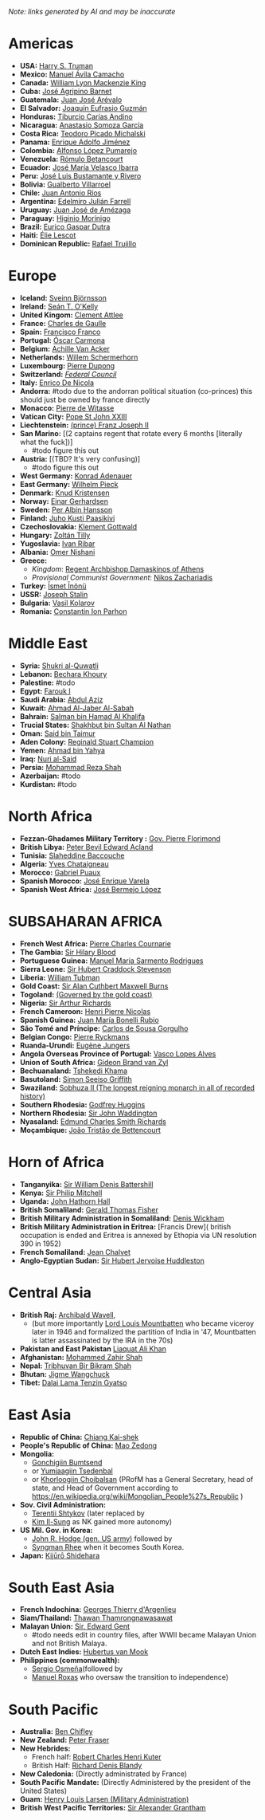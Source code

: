 *Note: links generated by AI and may be inaccurate*
# Americas
- **USA:** [Harry S. Truman](https://en.wikipedia.org/wiki/Harry_S._Truman)
- **Mexico:** [Manuel Ávila Camacho](https://en.wikipedia.org/wiki/Manuel_%C3%81vila_Camacho)
- **Canada:** [William Lyon Mackenzie King](https://en.wikipedia.org/wiki/William_Lyon_Mackenzie_King)
- **Cuba:** [José Agripino Barnet](https://en.wikipedia.org/wiki/Jos%C3%A9_Agripino_Barnet)
- **Guatemala:** [Juan José Arévalo](https://en.wikipedia.org/wiki/Juan_Jos%C3%A9_Ar%C3%A9valo)
- **El Salvador:** [Joaquín Eufrasio Guzmán](https://en.wikipedia.org/wiki/Joaqu%C3%ADn_Eufrasio_Guzm%C3%A1n)
- **Honduras:** [Tiburcio Carías Andino](https://en.wikipedia.org/wiki/Tiburcio_Car%C3%ADas_Andino)
- **Nicaragua:** [Anastasio Somoza García](https://en.wikipedia.org/wiki/Anastasio_Somoza_Garc%C3%ADa)
- **Costa Rica:** [Teodoro Picado Michalski](https://en.wikipedia.org/wiki/Teodoro_Picado_Michalski)
- **Panama:** [Enrique Adolfo Jiménez](https://en.wikipedia.org/wiki/Enrique_Adolfo_Jim%C3%A9nez)
- **Colombia:** [Alfonso López Pumarejo](https://en.wikipedia.org/wiki/Alfonso_L%C3%B3pez_Pumarejo)
- **Venezuela:** [Rómulo Betancourt](https://en.wikipedia.org/wiki/R%C3%B3mulo_Betancourt)
- **Ecuador:** [José María Velasco Ibarra](https://en.wikipedia.org/wiki/Jos%C3%A9_Mar%C3%ADa_Velasco_Ibarra)
- **Peru:** [José Luis Bustamante y Rivero](https://en.wikipedia.org/wiki/Jos%C3%A9_Luis_Bustamante_y_Rivero)
- **Bolivia:** [Gualberto Villarroel](https://en.wikipedia.org/wiki/Gualberto_Villarroel)
- **Chile:** [Juan Antonio Ríos](https://en.wikipedia.org/wiki/Juan_Antonio_R%C3%ADos)
- **Argentina:** [Edelmiro Julián Farrell](https://en.wikipedia.org/wiki/Edelmiro_Juli%C3%A1n_Farrell)
- **Uruguay:** [Juan José de Amézaga](https://en.wikipedia.org/wiki/Juan_Jos%C3%A9_de_Am%C3%A9zaga)
- **Paraguay:** [Higinio Morínigo](https://en.wikipedia.org/wiki/Higinio_Mor%C3%ADnigo)
- **Brazil:** [Eurico Gaspar Dutra](https://en.wikipedia.org/wiki/Eurico_Gaspar_Dutra)
- **Haiti:** [Élie Lescot](https://en.wikipedia.org/wiki/%C3%89lie_Lescot)
- **Dominican Republic:** [Rafael Trujillo](https://en.wikipedia.org/wiki/Rafael_Trujillo)

# Europe
- **Iceland:** [Sveinn Björnsson](https://en.wikipedia.org/wiki/Sveinn_Bj%C3%B6rnsson)
- **Ireland:** [Seán T. O'Kelly](https://en.wikipedia.org/wiki/Se%C3%A1n_T._O%27Kelly)
- **United Kingom:** [Clement Attlee](https://en.wikipedia.org/wiki/Clement_Attlee)
- **France:** [Charles de Gaulle](https://en.wikipedia.org/wiki/Charles_de_Gaulle)
- **Spain:** [Francisco Franco](https://en.wikipedia.org/wiki/Francisco_Franco)
- **Portugal:** [Óscar Carmona](https://en.wikipedia.org/wiki/%C3%93scar_Carmona)
- **Belgium:** [Achille Van Acker](https://en.wikipedia.org/wiki/Achille_Van_Acker)
- **Netherlands:** [Willem Schermerhorn](https://en.wikipedia.org/wiki/Willem_Schermerhorn)
- **Luxembourg:** [Pierre Dupong](https://en.wikipedia.org/wiki/Pierre_Dupong)
- **Switzerland:** [*Federal Council*](https://en.wikipedia.org/wiki/Federal_Council_(Switzerland))
- **Italy:** [Enrico De Nicola](https://en.wikipedia.org/wiki/Enrico_De_Nicola)
- **Andorra:** #todo due to the andorran political situation (co-princes) this should just be owned by france directly
- **Monacco:** [Pierre de Witasse](https://en.wikipedia.org/wiki/Pierre_de_Witasse)
- **Vatican City:** [Pope St John XXIII](https://en.wikipedia.org/wiki/Pope_St_John_XXIII)
- **Liechtenstein:** [(prince) Franz Joseph II](https://en.wikipedia.org/wiki/Franz_Joseph_II_of_Liechtenstein)
- **San Marino:** [(2 captains regent that rotate every 6 months [literally what the fuck])] 
  - #todo figure this out
- **Austria:** [(TBD? It's very confusing)] 
  - #todo figure this out
- **West Germany:** [Konrad Adenauer](https://en.wikipedia.org/wiki/Konrad_Adenauer)
- **East Germany:** [Wilhelm Pieck](https://en.wikipedia.org/wiki/Wilhelm_Pieck)
- **Denmark:** [Knud Kristensen](https://en.wikipedia.org/wiki/Knud_Kristensen)
- **Norway:** [Einar Gerhardsen](https://en.wikipedia.org/wiki/Einar_Gerhardsen)
- **Sweden:** [Per Albin Hansson](https://en.wikipedia.org/wiki/Per_Albin_Hansson)
- **Finland:** [Juho Kusti Paasikivi](https://en.wikipedia.org/wiki/Juho_Kusti_Paasikivi)
- **Czechoslovakia:** [Klement Gottwald](https://en.wikipedia.org/wiki/Klement_Gottwald)
- **Hungary:** [Zoltán Tilly](https://en.wikipedia.org/wiki/Zolt%C3%A1n_Tilly)
- **Yugoslavia:** [Ivan Ribar](https://en.wikipedia.org/wiki/Ivan_Ribar)
- **Albania:** [Omer Nishani](https://en.wikipedia.org/wiki/Omer_Nishani)
- **Greece:** 
  - *Kingdom*: [Regent Archbishop Damaskinos of Athens](https://en.wikipedia.org/wiki/Damaskinos_of_Athens) 
  - *Provisional Communist Government*: [Nikos Zachariadis](https://en.wikipedia.org/wiki/Nikos_Zachariadis)
- **Turkey:** [Īsmet Īnönü](https://en.wikipedia.org/wiki/%C4%B0smet_%C4%B0n%C3%B6n%C3%BC)
- **USSR:** [Joseph Stalin](https://en.wikipedia.org/wiki/Joseph_Stalin)
- **Bulgaria:** [Vasil Kolarov](https://en.wikipedia.org/wiki/Vasil_Kolarov)
- **Romania:** [Constantin Ion Parhon](https://en.wikipedia.org/wiki/Constantin_Ion_Parhon)

# Middle East
- **Syria:** [Shukri al-Quwatli](https://en.wikipedia.org/wiki/Shukri_al-Quwatli)
- **Lebanon:** [Bechara Khoury](https://en.wikipedia.org/wiki/Bechara_Khoury)
- **Palestine:** #todo
- **Egypt:** [Farouk I](https://en.wikipedia.org/wiki/Farouk_I)
- **Saudi Arabia:** [Abdul Aziz](https://en.wikipedia.org/wiki/Abdul_Aziz)
- **Kuwait:** [Ahmad Al-Jaber Al-Sabah](https://en.wikipedia.org/wiki/Ahmad_Al-Jaber_Al-Sabah)
- **Bahrain:** [Salman bin Hamad Al Khalifa](https://en.wikipedia.org/wiki/Salman_bin_Hamad_Al_Khalifa)
- **Trucial States:** [Shakhbut bin Sultan Al Nathan](https://en.wikipedia.org/wiki/Shakhbut_bin_Sultan_Al_Nathan)
- **Oman:** [Said bin Taimur](https://en.wikipedia.org/wiki/Said_bin_Taimur)
- **Aden Colony:** [Reginald Stuart Champion](https://en.wikipedia.org/wiki/Reginald_Stuart_Champion)
- **Yemen:** [Ahmad bin Yahya](https://en.wikipedia.org/wiki/Ahmad_bin_Yahya)
- **Iraq:** [Nuri al-Said](https://en.wikipedia.org/wiki/Nuri_al-Said)
- **Persia:** [Mohammad Reza Shah](https://en.wikipedia.org/wiki/Mohammad_Reza_Shah)
- **Azerbaijan:** #todo
- **Kurdistan:** #todo

# North Africa
- **Fezzan-Ghadames Military Territory :** [Gov. Pierre Florimond](https://en.wikipedia.org/wiki/Pierre_Florimond)
- **British Libya:** [Peter Bevil Edward Acland](https://en.wikipedia.org/wiki/Peter_Bevil_Edward_Acland)
- **Tunisia:** [Slaheddine Baccouche](https://en.wikipedia.org/wiki/Slaheddine_Baccouche)
- **Algeria:** [Yves Chataigneau](https://en.wikipedia.org/wiki/Yves_Chataigneau)
- **Morocco:** [Gabriel Puaux](https://en.wikipedia.org/wiki/Gabriel_Puaux)
- **Spanish Morocco:** [José Enrique Varela](https://en.wikipedia.org/wiki/Jos%C3%A9_Enrique_Varela)
- **Spanish West Africa:** [José Bermejo López](https://en.wikipedia.org/wiki/Jos%C3%A9_Bermejo_L%C3%B3pez)

# SUBSAHARAN AFRICA
- **French West Africa:** [Pierre Charles Cournarie](https://en.wikipedia.org/wiki/Pierre_Charles_Cournarie)
- **The Gambia:** [Sir Hilary Blood](https://en.wikipedia.org/wiki/Hilary_Blood)
- **Portuguese Guinea:** [Manuel Maria Sarmento Rodrigues](https://en.wikipedia.org/wiki/Manuel_Maria_Sarmento_Rodrigues)
- **Sierra Leone:** [Sir Hubert Craddock Stevenson](https://en.wikipedia.org/wiki/Hubert_Craddock_Stevenson)
- **Liberia:** [William Tubman](https://en.wikipedia.org/wiki/William_Tubman)
- **Gold Coast:** [Sir Alan Cuthbert Maxwell Burns](https://en.wikipedia.org/wiki/Alan_Cuthbert_Maxwell_Burns)
- **Togoland:** [(Governed by the gold coast)](https://en.wikipedia.org/wiki/Alan_Cuthbert_Maxwell_Burns)
- **Nigeria:** [Sir Arthur Richards](https://en.wikipedia.org/wiki/Arthur_Richards)
- **French Cameroon:** [Henri Pierre Nicolas](https://en.wikipedia.org/wiki/Henri_Pierre_Nicolas)
- **Spanish Guinea:** [Juan María Bonelli Rubio](https://en.wikipedia.org/wiki/Juan_Mar%C3%ADa_Bonelli_Rubio)
- **São Tomé and Príncipe:** [Carlos de Sousa Gorgulho](https://en.wikipedia.org/wiki/Carlos_de_Sousa_Gorgulho)
- **Belgian Congo:** [Pierre Ryckmans](https://en.wikipedia.org/wiki/Pierre_Ryckmans)
- **Ruanda-Urundi:** [Eugène Jungers](https://en.wikipedia.org/wiki/Eug%C3%A8ne_Jungers)
- **Angola Overseas Province of Portugal:** [Vasco Lopes Alves](https://en.wikipedia.org/wiki/Vasco_Lopes_Alves)
- **Union of South Africa:** [Gideon Brand van Zyl](https://en.wikipedia.org/wiki/Gideon_Brand_van_Zyl)
- **Bechuanaland:** [Tshekedi Khama](https://en.wikipedia.org/wiki/Tshekedi_Khama)
- **Basutoland:** [Simon Seeiso Griffith](https://en.wikipedia.org/wiki/Simon_Seeiso_Griffith)
- **Swaziland:** [Sobhuza II (The longest reigning monarch in all of recorded history)](https://en.wikipedia.org/wiki/Sobhuza_II)
- **Southern Rhodesia:** [Godfrey Huggins](https://en.wikipedia.org/wiki/Godfrey_Huggins)
- **Northern Rhodesia:** [Sir John Waddington](https://en.wikipedia.org/wiki/John_Waddington)
- **Nyasaland:** [Edmund Charles Smith Richards](https://en.wikipedia.org/wiki/Edmund_Charles_Smith_Richards)
- **Moçambique:** [João Tristão de Bettencourt](https://en.wikipedia.org/wiki/Jo%C3%A3o_Trist%C3%A3o_de_Bettencourt)

# Horn of Africa
- **Tanganyika:** [Sir William Denis Battershill](https://en.wikipedia.org/wiki/William_Denis_Battershill)
- **Kenya:** [Sir Philip Mitchell](https://en.wikipedia.org/wiki/Philip_Mitchell)
- **Uganda:** [John Hathorn Hall](https://en.wikipedia.org/wiki/John_Hathorn_Hall)
- **British Somaliland:** [Gerald Thomas Fisher](https://en.wikipedia.org/wiki/Gerald_Thomas_Fisher)
- **British Military Administration in Somaliland:** [Denis Wickham](https://en.wikipedia.org/wiki/Denis_Wickham)
- **British Military Administration in Eritrea:** [Francis Drew]( british occupation is ended and Eritrea is annexed by Ethopia via UN resolution 390 in 1952)
- **French Somaliland:** [Jean Chalvet](https://en.wikipedia.org/wiki/Jean_Chalvet)
- **Anglo-Egyptian Sudan:** [Sir Hubert Jervoise Huddleston](https://en.wikipedia.org/wiki/Hubert_Jervoise_Huddleston)

# Central Asia
- **British Raj:** [Archibald Wavell](https://en.wikipedia.org/wiki/Archibald_Wavell,_1st_Earl_Wavell), 
  - (but more importantly [Lord Louis Mountbatten](https://en.wikipedia.org/wiki/Louis_Mountbatten,_1st_Earl_Mountbatten_of_Burma) who became viceroy later in 1946 and formalized the partition of India in '47, Mountbatten is latter assassinated by the IRA in the 70s) 
- **Pakistan and East Pakistan** [Liaquat Ali Khan](https://en.wikipedia.org/wiki/Liaquat_Ali_Khan)
- **Afghanistan:** [Mohammed Zahir Shah](https://en.wikipedia.org/wiki/Mohammad_Zahir_Shah)
- **Nepal:** [Tribhuvan Bir Bikram Shah](https://en.wikipedia.org/wiki/Tribhuvan_Bir_Bikram_Shah)
- **Bhutan:** [Jigme Wangchuck](https://en.wikipedia.org/wiki/Jigme_Wangchuck)
- **Tibet:** [Dalai Lama Tenzin Gyatso](https://en.wikipedia.org/wiki/Dalai_Lama)

# East Asia
- **Republic of China:** [Chiang Kai-shek](https://en.wikipedia.org/wiki/Chiang_Kai-shek)
- **People's Republic of China:** [Mao Zedong](https://en.wikipedia.org/wiki/Mao_Zedong)
- **Mongolia:** 
  - [Gonchigiin Bumtsend](https://en.wikipedia.org/wiki/Gonchigiin_Bumtsend)  
  - or [Yumjaagiin Tsedenbal](https://en.wikipedia.org/wiki/Yumjaagiin_Tsedenbal) 
  - or [Khorloogiin Choibalsan](https://en.wikipedia.org/wiki/Khorloogiin_Choibalsan) (PRofM has a General Secretary, head of state, and Head of Government according to https://en.wikipedia.org/wiki/Mongolian_People%27s_Republic ) 
- **Sov. Civil Administration:** 
  - [Terentii Shtykov](https://en.wikipedia.org/wiki/Terenty_Shtykov) (later replaced by 
  - [Kim Il-Sung](https://en.wikipedia.org/wiki/Kim_Il-sung) as NK gained more autonomy)
- **US Mil. Gov. in Korea:** 
  - [John R. Hodge (gen. US army)](https://en.wikipedia.org/wiki/John_R._Hodge) followed by 
  - [Syngman Rhee](https://en.wikipedia.org/wiki/Syngman_Rhee) when it becomes South Korea.
- **Japan:** [Kijūrō Shidehara](https://en.wikipedia.org/wiki/Kij%C5%ABr%C5%8D_Shidehara)

# South East Asia
- **French Indochina:** [Georges Thierry d'Argenlieu](https://en.wikipedia.org/wiki/Georges_Thierry_d%27Argenlieu)
- **Siam/Thailand:** [Thawan Thamrongnawasawat](https://en.wikipedia.org/wiki/Thawan_Thamrongnawasawat)
- **Malayan Union:** [Sir. Edward Gent](https://en.wikipedia.org/wiki/Edward_Gent) 
  - #todo needs edit in country files, after WWII became Malayan Union and not British Malaya. 
- **Dutch East Indies:** [Hubertus van Mook](https://en.wikipedia.org/wiki/Hubertus_van_Mook)
- **Philippines (commonwealth):** 
  - [Sergio Osmeña](https://en.wikipedia.org/wiki/Sergio_Osme%C3%B1a)(followed by 
  - [Manuel Roxas](https://en.wikipedia.org/wiki/Manuel_Roxas) who oversaw the transition to independence)

# South Pacific
- **Australia:** [Ben Chifley](https://en.wikipedia.org/wiki/Ben_Chifley)
- **New Zealand:** [Peter Fraser](https://en.wikipedia.org/wiki/Peter_Fraser)
- **New Hebrides:** 
  - French half: [Robert Charles Henri Kuter](https://en.wikipedia.org/wiki/Robert_Charles_Henri_Kuter)
  - British Half: [Richard Denis Blandy](https://en.wikipedia.org/wiki/Richard_Denis_Blandy)
- **New Caledonia:** (Directly administrated by France)
- **South Pacific Mandate:** (Directly Administered by the president of the United States)
- **Guam:** [Henry Louis Larsen (Military Administration)](https://en.wikipedia.org/wiki/Henry_Louis_Larsen)
- **British West Pacific Territories:** [Sir Alexander Grantham](https://en.wikipedia.org/wiki/Alexander_Grantham)